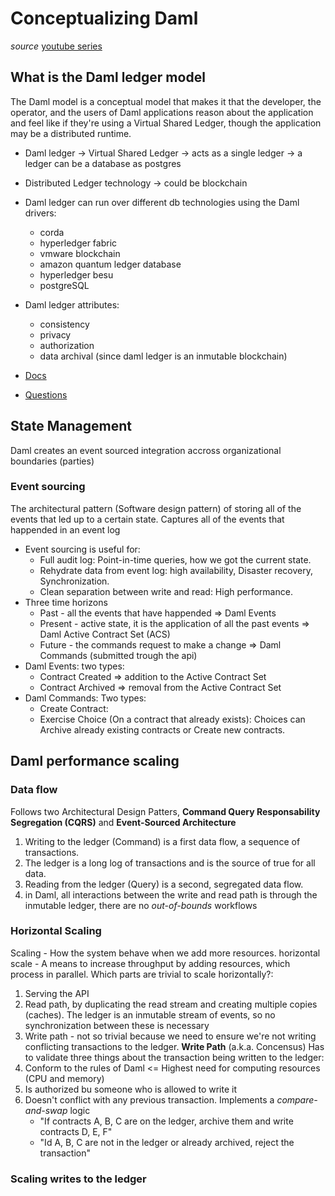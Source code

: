 # Conceptualizing Daml
_source_ [youtube series](https://www.youtube.com/playlist?list=PLjLGVUzUMRxUuNGL4-Vyec4ppuV-hlC7c)

## What is the Daml ledger model
The Daml model is a conceptual model that makes it that the developer, the operator, and the users of Daml applications reason about the application and feel like if they're using a Virtual Shared Ledger, though the application may be a distributed runtime. 
- Daml ledger -> Virtual Shared Ledger -> acts as a single ledger -> a ledger can be a database as postgres
- Distributed Ledger technology -> could be blockchain
- Daml ledger can run over different db technologies using the Daml drivers:
    - corda
    - hyperledger fabric
    - vmware blockchain
    - amazon quantum ledger database
    - hyperledger besu
    - postgreSQL

- Daml ledger attributes:
    - consistency
    - privacy
    - authorization
    - data archival (since daml ledger is an inmutable blockchain)
- [Docs](https://docs.daml.com/)
- [Questions](https://discuss.daml.com/)

## State Management
Daml creates an event sourced integration accross organizational boundaries (parties)
### Event sourcing
The architectural pattern (Software design pattern) of storing all of the events that led up to a certain state. Captures all of the events that happended in an event log
- Event sourcing is useful for:
    - Full audit log: Point-in-time queries, how we got the current state.
    - Rehydrate data from event log: high availability, Disaster recovery, Synchronization.
    - Clean separation between write and read: High performance.
- Three time horizons
    - Past - all the events that have happended => Daml Events
    - Present - active state, it is the application of all the past events => Daml Active Contract Set (ACS)
    - Future - the commands request to make a change => Daml Commands (submitted trough the api)
- Daml Events: two types:
    - Contract Created => addition to the Active Contract Set
    - Contract Archived => removal from the Active Contract Set
- Daml Commands: Two types:
    - Create Contract:
    - Exercise Choice (On a contract that already exists): Choices can Archive already existing contracts or Create new contracts.

## Daml performance scaling
### Data flow
Follows two Architectural Design Patters, **Command Query Responsability Segregation (CQRS)** and **Event-Sourced Architecture**
1. Writing to the ledger (Command) is a first data flow, a sequence of transactions.
2. The ledger is a long log of transactions and is the source of true for all data.
3. Reading from the ledger (Query) is a second, segregated data flow.
4. in Daml, all interactions between the write and read path is through the inmutable ledger, there are no _out-of-bounds_ workflows
### Horizontal Scaling
Scaling - How the system behave when we add more resources.
horizontal scale - A means to increase throughput by adding resources, which process in parallel.
Which parts are trivial to scale horizontally?:
1. Serving the API
2. Read path, by duplicating the read stream and creating multiple copies (caches). The ledger is an inmutable stream of events, so no synchronization between these is necessary
3. Write path - not so trivial because we need to ensure we're not writing conflicting transactions to the ledger.
**Write Path** (a.k.a. Concensus)
Has to validate three things about the transaction being written to the ledger:
1. Conform to the rules of Daml <= Highest need for computing resources (CPU and memory)
2. Is authorized bu someone who is allowed to write it
3. Doesn't conflict with any previous transaction.
    Implements a *compare-and-swap* logic
    - "If contracts A, B, C are on the ledger, archive them and write contracts D, E, F"
    - "Id A, B, C are not in the ledger or already archived, reject the transaction"
### Scaling writes to the ledger